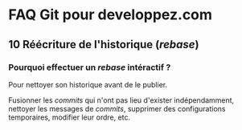 # FAQ Git pour developpez.com

## 10 Réécriture de l'historique (*rebase*)

### Pourquoi effectuer un *rebase* intéractif ?

Pour nettoyer son historique avant de le publier.

Fusionner les *commits* qui n'ont pas lieu d'exister indépendamment, nettoyer les messages de *commits*, supprimer des configurations temporaires, modifier leur ordre, etc.
